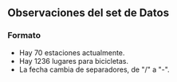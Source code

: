 ## Observaciones del set de Datos

### Formato
- Hay 70 estaciones actualmente.
- Hay 1236 lugares para bicicletas.
- La fecha cambia de separadores, de "/" a "-".